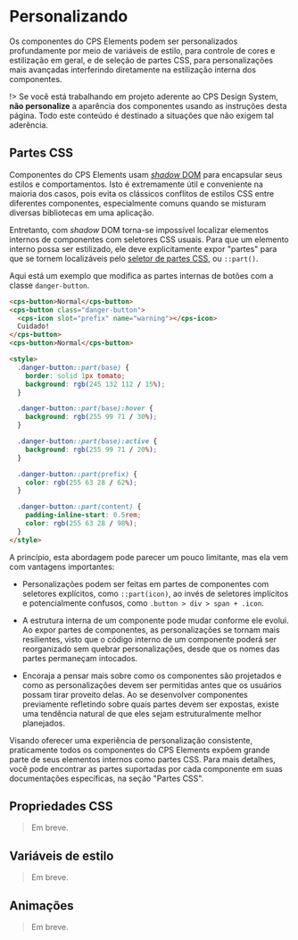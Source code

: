 # Personalizando

Os componentes do CPS Elements podem ser personalizados profundamente por meio de variáveis de estilo, para controle de cores e estilização em geral, e de seleção de partes CSS, para personalizações mais avançadas interferindo diretamente na estilização interna dos componentes.

!> Se você está trabalhando em projeto aderente ao CPS Design System, **não personalize** a aparência dos componentes usando as instruções desta página. Todo este conteúdo é destinado a situações que não exigem tal aderência.

## Partes CSS

Componentes do CPS Elements usam [_shadow_ DOM](https://developer.mozilla.org/en-US/docs/Web/Web_Components/Using_shadow_DOM) para encapsular seus estilos e comportamentos. Isto é extremamente útil e conveniente na maioria dos casos, pois evita os clássicos conflitos de estilos CSS entre diferentes componentes, especialmente comuns quando se misturam diversas bibliotecas em uma aplicação.

Entretanto, com _shadow_ DOM torna-se impossível localizar elementos internos de componentes com seletores CSS usuais. Para que um elemento interno possa ser estilizado, ele deve explicitamente expor "partes" para que se tornem localizáveis pelo [seletor de partes CSS](https://developer.mozilla.org/en-US/docs/Web/CSS/::part), ou `::part()`.

Aqui está um exemplo que modifica as partes internas de botões com a classe `danger-button`.

```html preview no-vue
<cps-button>Normal</cps-button>
<cps-button class="danger-button">
  <cps-icon slot="prefix" name="warning"></cps-icon>
  Cuidado!
</cps-button>
<cps-button>Normal</cps-button>

<style>
  .danger-button::part(base) {
    border: solid 1px tomato;
    background: rgb(245 132 112 / 15%);
  }

  .danger-button::part(base):hover {
    background: rgb(255 99 71 / 30%);
  }

  .danger-button::part(base):active {
    background: rgb(255 99 71 / 20%);
  }

  .danger-button::part(prefix) {
    color: rgb(255 63 28 / 62%);
  }

  .danger-button::part(content) {
    padding-inline-start: 0.5rem;
    color: rgb(255 63 28 / 98%);
  }
</style>
```

A princípio, esta abordagem pode parecer um pouco limitante, mas ela vem com vantagens importantes:

- Personalizações podem ser feitas em partes de componentes com seletores explícitos, como `::part(icon)`, ao invés de seletores implícitos e potencialmente confusos, como `.button > div > span + .icon`.

- A estrutura interna de um componente pode mudar conforme ele evolui. Ao expor partes de componentes, as personalizações se tornam mais resilientes, visto que o código interno de um componente poderá ser reorganizado sem quebrar personalizações, desde que os nomes das partes permaneçam intocados.

- Encoraja a pensar mais sobre como os componentes são projetados e como as personalizações devem ser permitidas antes que os usuários possam tirar proveito delas. Ao se desenvolver componentes previamente refletindo sobre quais partes devem ser expostas, existe uma tendência natural de que eles sejam estruturalmente melhor planejados.

Visando oferecer uma experiência de personalização consistente, praticamente todos os componentes do CPS Elements expõem grande parte de seus elementos internos como partes CSS. Para mais detalhes, você pode encontrar as partes suportadas por cada componente em suas documentações específicas, na seção "Partes CSS".

## Propriedades CSS

> Em breve.

## Variáveis de estilo

> Em breve.

## Animações

> Em breve.
